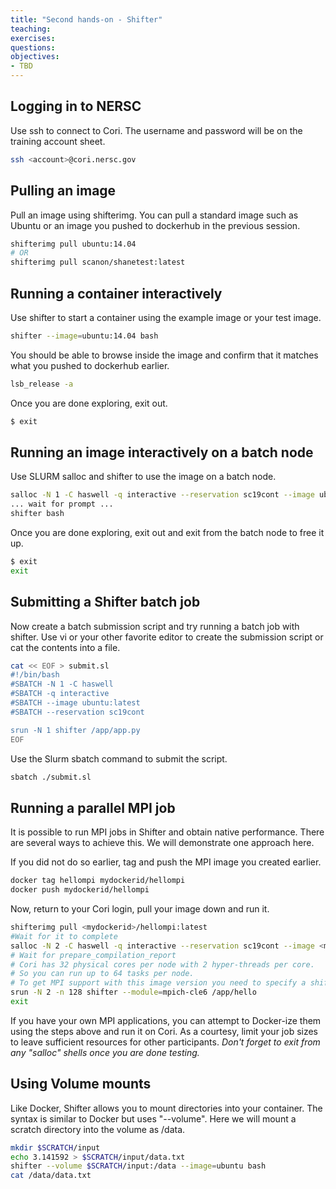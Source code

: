 ```yaml
---
title: "Second hands-on - Shifter"
teaching: 
exercises: 
questions:
objectives:
- TBD
---
```


## Logging in to NERSC

Use ssh to connect to Cori.  The username and password will be on the training account sheet.

```bash
ssh <account>@cori.nersc.gov
```

## Pulling an image

Pull an image using shifterimg.  You can pull a standard image such as Ubuntu or an image you pushed to dockerhub in the previous session.

```bash
shifterimg pull ubuntu:14.04
# OR
shifterimg pull scanon/shanetest:latest
```

## Running a container interactively

Use shifter to start a container using the example image or your test image.

```bash
shifter --image=ubuntu:14.04 bash
```

You should be able to browse inside the image and confirm that it matches what you pushed to dockerhub earlier.

```bash
lsb_release -a
```

Once you are done exploring, exit out.

```bash
$ exit
```

## Running an image interactively on a batch node

Use SLURM salloc and shifter to use the image on a batch node.

```bash
salloc -N 1 -C haswell -q interactive --reservation sc19cont --image ubuntu:14.04
... wait for prompt ...
shifter bash
```

Once you are done exploring, exit out and exit from the batch node to free it up.

```bash
$ exit
exit
```

## Submitting a Shifter batch job

Now create a batch submission script and try running a batch job with shifter.  Use vi or your other favorite editor to create the submission script or cat the contents into a file.

```bash
cat << EOF > submit.sl
#!/bin/bash
#SBATCH -N 1 -C haswell
#SBATCH -q interactive
#SBATCH --image ubuntu:latest
#SBATCH --reservation sc19cont

srun -N 1 shifter /app/app.py
EOF
```

Use the Slurm sbatch command to submit the script.

```bash
sbatch ./submit.sl
```

## Running a parallel MPI job

It is possible to run MPI jobs in Shifter and obtain native performance.  There are several ways to achieve this. We will demonstrate one approach here.

If you did not do so earlier, tag and push the MPI image you created earlier.

```bash
docker tag hellompi mydockerid/hellompi
docker push mydockerid/hellompi
```

Now, return to your Cori login, pull your image down and run it.

```bash
shifterimg pull <mydockerid>/hellompi:latest
#Wait for it to complete
salloc -N 2 -C haswell -q interactive --reservation sc19cont --image <mydockerid>/hellompi:latest
# Wait for prepare_compilation_report
# Cori has 32 physical cores per node with 2 hyper-threads per core.
# So you can run up to 64 tasks per node.
# To get MPI support with this image version you need to specify a shifter module
srun -N 2 -n 128 shifter --module=mpich-cle6 /app/hello
exit
```

If you have your own MPI applications, you can attempt to Docker-ize them using the steps above and run it on Cori.  As a courtesy, limit your job sizes to leave sufficient resources for other participants.  _Don't forget to exit from any "salloc" shells once you are done testing._

## Using Volume mounts

Like Docker, Shifter allows you to mount directories into your container.
The syntax is similar to Docker but uses "--volume".  Here we will mount a
scratch directory into the volume as /data.

```bash
mkdir $SCRATCH/input
echo 3.141592 > $SCRATCH/input/data.txt
shifter --volume $SCRATCH/input:/data --image=ubuntu bash
cat /data/data.txt
```
